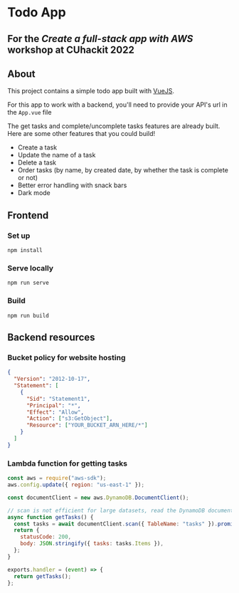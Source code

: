 # Todo App

## For the _Create a full-stack app with AWS_ workshop at CUhackit 2022

## About

This project contains a simple todo app built with [VueJS](https://vuejs.org/).

For this app to work with a backend, you'll need to provide your API's url in the `App.vue` file

The get tasks and complete/uncomplete tasks features are already built. Here are some other features that you could build!

- Create a task
- Update the name of a task
- Delete a task
- Order tasks (by name, by created date, by whether the task is complete or not)
- Better error handling with snack bars
- Dark mode

## Frontend

### Set up

```
npm install
```

### Serve locally

```
npm run serve
```

### Build

```
npm run build
```

## Backend resources

### Bucket policy for website hosting

```json
{
  "Version": "2012-10-17",
  "Statement": [
    {
      "Sid": "Statement1",
      "Principal": "*",
      "Effect": "Allow",
      "Action": ["s3:GetObject"],
      "Resource": ["YOUR_BUCKET_ARN_HERE/*"]
    }
  ]
}
```

### Lambda function for getting tasks

```js
const aws = require("aws-sdk");
aws.config.update({ region: "us-east-1" });

const documentClient = new aws.DynamoDB.DocumentClient();

// scan is not efficient for large datasets, read the DynamoDB documentation to learn more
async function getTasks() {
  const tasks = await documentClient.scan({ TableName: "tasks" }).promise();
  return {
    statusCode: 200,
    body: JSON.stringify({ tasks: tasks.Items }),
  };
}

exports.handler = (event) => {
  return getTasks();
};
```
